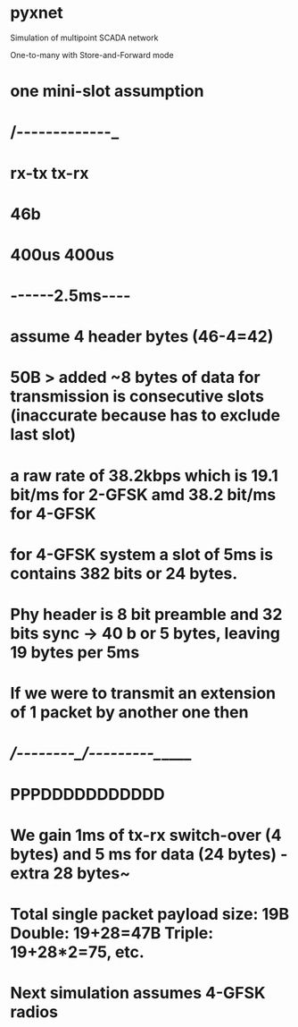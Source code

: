 # pyxnet
Simulation of multipoint SCADA network

One-to-many with Store-and-Forward mode

# one mini-slot assumption
# ____/-------------\_____
#  rx-tx               tx-rx
#              46b
#  400us                400us
#      ------2.5ms----
# assume 4 header bytes (46-4=42)
# 50B > added ~8 bytes of data for transmission is consecutive slots (inaccurate because has to exclude last slot)

# a raw rate of 38.2kbps which is 19.1 bit/ms for 2-GFSK amd 38.2 bit/ms for 4-GFSK
# for 4-GFSK system a slot of 5ms is contains 382 bits or 24 bytes.
# Phy header is 8 bit preamble and 32 bits sync -> 40 b or 5 bytes, leaving 19 bytes per 5ms
# If we were to transmit an extension of 1 packet by another one then
# ____/--------\____/---------\______
#       PPPDDDDDDDDDDD
# We gain 1ms of tx-rx switch-over (4 bytes) and 5 ms for data (24 bytes) - extra 28 bytes~
# Total single packet payload size: 19B Double: 19+28=47B Triple: 19+28*2=75, etc.
# Next simulation assumes 4-GFSK radios